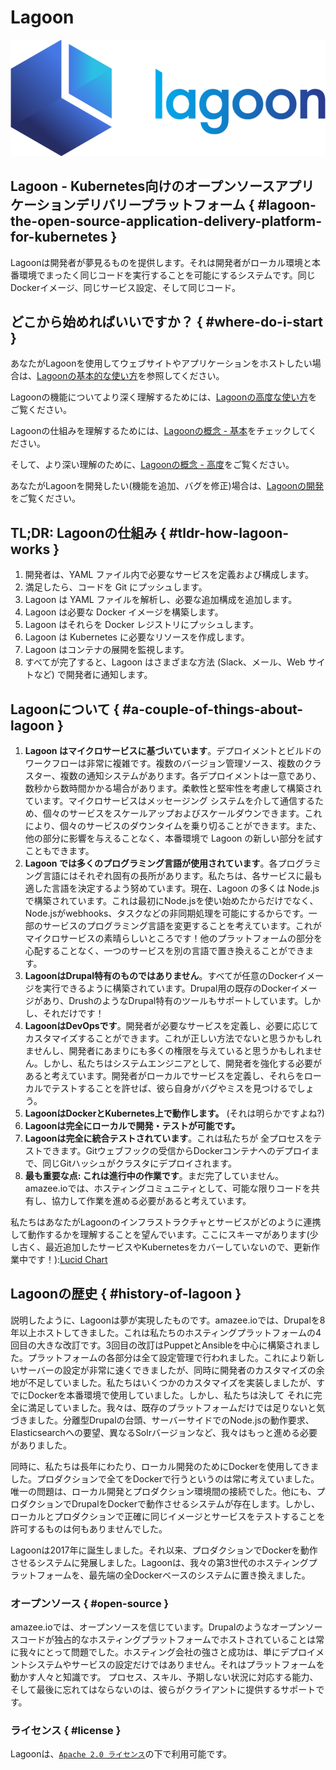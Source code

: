 # Lagoon

![](./lagoon-logo.png)

## Lagoon - Kubernetes向けのオープンソースアプリケーションデリバリープラットフォーム { #lagoon-the-open-source-application-delivery-platform-for-kubernetes }

Lagoonは開発者が夢見るものを提供します。それは開発者がローカル環境と本番環境でまったく同じコードを実行することを可能にするシステムです。同じDockerイメージ、同じサービス設定、そして同じコード。

## どこから始めればいいですか？ { #where-do-i-start }

あなたがLagoonを使用してウェブサイトやアプリケーションをホストしたい場合は、[Lagoonの基本的な使い方](using-lagoon-the-basics/index.md)を参照してください。

Lagoonの機能についてより深く理解するためには、[Lagoonの高度な使い方](using-lagoon-advanced/index.md)をご覧ください。

Lagoonの仕組みを理解するためには、[Lagoonの概念 - 基本](concepts-basics/index.md)をチェックしてください。

そして、より深い理解のために、[Lagoonの概念 - 高度](concepts-advanced/index.md)をご覧ください。

あなたがLagoonを開発したい(機能を追加、バグを修正)場合は、[Lagoonの開発](contributing-to-lagoon/developing-lagoon.md)をご覧ください。

## TL;DR: Lagoonの仕組み { #tldr-how-lagoon-works }

1. 開発者は、YAML ファイル内で必要なサービスを定義および構成します。
2. 満足したら、コードを Git にプッシュします。
3. Lagoon は YAML ファイルを解析し、必要な追加構成を追加します。
4. Lagoon は必要な Docker イメージを構築します。
5. Lagoon はそれらを Docker レジストリにプッシュします。
6. Lagoon は Kubernetes に必要なリソースを作成します。
7. Lagoon はコンテナの展開を監視します。
8. すべてが完了すると、Lagoon はさまざまな方法 (Slack、メール、Web サイトなど) で開発者に通知します。

## Lagoonについて { #a-couple-of-things-about-lagoon }
1. **Lagoon はマイクロサービスに基づいています**。デプロイメントとビルドのワークフローは非常に複雑です。複数のバージョン管理ソース、複数のクラスター、複数の通知システムがあります。各デプロイメントは一意であり、数秒から数時間かかる場合があります。柔軟性と堅牢性を考慮して構築されています。マイクロサービスはメッセージング システムを介して通信するため、個々のサービスをスケールアップおよびスケールダウンできます。これにより、個々のサービスのダウンタイムを乗り切ることができます。また、他の部分に影響を与えることなく、本番環境で Lagoon の新しい部分を試すこともできます。
2. **Lagoon では多くのプログラミング言語が使用されています**。各プログラミング言語にはそれぞれ固有の長所があります。私たちは、各サービスに最も適した言語を決定するよう努めています。現在、Lagoon の多くは Node.js で構築されています。これは最初にNode.jsを使い始めたからだけでなく、Node.jsがwebhooks、タスクなどの非同期処理を可能にするからです。一部のサービスのプログラミング言語を変更することを考えています。これがマイクロサービスの素晴らしいところです！他のプラットフォームの部分を心配することなく、一つのサービスを別の言語で置き換えることができます。
3. **LagoonはDrupal特有のものではありません**。すべてが任意のDockerイメージを実行できるように構築されています。Drupal用の既存のDockerイメージがあり、DrushのようなDrupal特有のツールもサポートしています。しかし、それだけです！
4. **LagoonはDevOpsです**。開発者が必要なサービスを定義し、必要に応じてカスタマイズすることができます。これが正しい方法でないと思うかもしれませんし、開発者にあまりにも多くの権限を与えていると思うかもしれません。しかし、私たちはシステムエンジニアとして、開発者を強化する必要があると考えています。開発者がローカルでサービスを定義し、それらをローカルでテストすることを許せば、彼ら自身がバグやミスを見つけるでしょう。
5. **LagoonはDockerとKubernetes上で動作します。** \(それは明らかですよね?\)
6. **Lagoonは完全にローカルで開発・テストが可能です。**
7. **Lagoonは完全に統合テストされています**。これは私たちが 全プロセスをテストできます。Gitウェブフックの受信からDockerコンテナへのデプロイまで、同じGitハッシュがクラスタにデプロイされます。
8. **最も重要な点: これは進行中の作業です**。まだ完了していません。amazee.ioでは、ホスティングコミュニティとして、可能な限りコードを共有し、協力して作業を進める必要があると考えています。

私たちはあなたがLagoonのインフラストラクチャとサービスがどのように連携して動作するかを理解することを望んでいます。ここにスキーマがあります(少し古く、最近追加したサービスやKubernetesをカバーしていないので、更新作業中です！):[Lucid Chart](https://lucid.app/documents/view/cb441054-e04a-4389-b98b-c75bcda8ea0d) ‌

## Lagoonの歴史 { #history-of-lagoon }

説明したように、Lagoonは夢が実現したものです。amazee.ioでは、Drupalを8年以上ホストしてきました。これは私たちのホスティングプラットフォームの4回目の大きな改訂です。3回目の改訂はPuppetとAnsibleを中心に構築されました。プラットフォームの各部分は全て設定管理で行われました。これにより新しいサーバーの設定が非常に速くできましたが、同時に開発者のカスタマイズの余地が不足していました。私たちはいくつかのカスタマイズを実装しましたが、すでにDockerを本番環境で使用していました。しかし、私たちは決して それに完全に満足していました。我々は、既存のプラットフォームだけでは足りないと気づきました。分離型Drupalの台頭、サーバーサイドでのNode.jsの動作要求、Elasticsearchへの要望、異なるSolrバージョンなど、我々はもっと進める必要がありました。

同時に、私たちは長年にわたり、ローカル開発のためにDockerを使用してきました。プロダクションで全てをDockerで行うというのは常に考えていました。唯一の問題は、ローカル開発とプロダクション環境間の接続でした。他にも、プロダクションでDrupalをDockerで動作させるシステムが存在します。しかし、ローカルとプロダクションで正確に同じイメージとサービスをテストすることを許可するものは何もありませんでした。

Lagoonは2017年に誕生しました。それ以来、プロダクションでDockerを動作させるシステムに発展しました。Lagoonは、我々の第3世代のホスティングプラットフォームを、最先端の全Dockerベースのシステムに置き換えました。

### オープンソース { #open-source }

amazee.ioでは、オープンソースを信じています。Drupalのようなオープンソースコードが独占的なホスティングプラットフォームでホストされていることは常に我々にとって問題でした。ホスティング会社の強さと成功は、単にデプロイメントシステムやサービスの設定だけではありません。それはプラットフォームを動かす人々と知識です。 プロセス、スキル、予期しない状況に対応する能力、そして最後に忘れてはならないのは、彼らがクライアントに提供するサポートです。

### ライセンス { #license }

Lagoonは、[`Apache 2.0 ライセンス`](https://github.com/uselagoon/lagoon/blob/main/LICENSE)の下で利用可能です。
